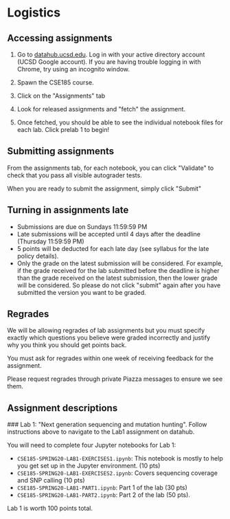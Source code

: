 # Logistics

## Accessing assignments

1. Go to [datahub.ucsd.edu](datahub.ucsd.edu). Log in with your active directory account (UCSD Google account). If you are having trouble logging in with Chrome, try using an incognito window.

2. Spawn the CSE185 course.

3. Click on the "Assignments" tab

4. Look for released assignments and "fetch" the assignment.

5. Once fetched, you should be able to see the individual notebook files for each lab. Click prelab 1 to begin!

## Submitting assignments

From the assignments tab, for each notebook, you can click "Validate" to check that you pass all visible autograder tests. 

When you are ready to submit the assignment, simply click "Submit"

## Turning in assignments late

* Submissions are due on Sundays 11:59:59 PM
* Late submissions will be accepted until 4 days after the deadline (Thursday 11:59:59 PM)
* 5 points will be deducted for each late day (see syllabus for the late policy details).
* Only the grade on the latest submission will be considered. For example, if the grade received for the lab submitted before the deadline is higher than the grade received on the latest submission, then the lower grade will be considered. So please do not click "submit" again after you have submitted the version you want to be graded.

## Regrades

We will be allowing regrades of lab assignments but you must specify exactly which questions you believe were graded incorrectly and justify why you think you should get points back.

You must ask for regrades within one week of receiving feedback for the assignment.

Please request regrades through private Piazza messages to ensure we see them.

## Assignment descriptions

<a name="lab1">
### Lab 1: "Next generation sequencing and mutation hunting".
Follow instructions above to navigate to the Lab1 assignment on datahub.

You will need to complete four Jupyter notebooks for Lab 1:
* `CSE185-SPRING20-LAB1-EXERCISES1.ipynb`: This notebook is mostly to help you get set up in the Jupyter environment. (10 pts)
* `CSE185-SPRING20-LAB1-EXERCISES2.ipynb`: Covers sequencing coverage and SNP calling (10 pts)
* `CSE185-SPRING20-LAB1-PART1.ipynb`: Part 1 of the lab (30 pts)
* `CSE185-SPRING20-LAB1-PART2.ipynb`: Part 2 of the lab (50 pts).

Lab 1 is worth 100 points total.

